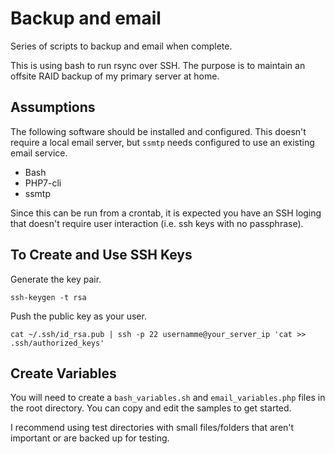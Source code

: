 # Backup and email

Series of scripts to backup and email when complete.

This is using bash to run rsync over SSH.  The purpose is to maintain an offsite RAID backup of my primary server at home.

## Assumptions

The following software should be installed and configured.  This doesn't require a local email server, but `ssmtp` needs configured to use an existing email service.

* Bash
* PHP7-cli
* ssmtp

Since this can be run from a crontab, it is expected you have an SSH loging that doesn't require user interaction (i.e. ssh keys with no passphrase).

## To Create and Use SSH Keys

Generate the key pair.

    ssh-keygen -t rsa

Push the public key as your user.

    cat ~/.ssh/id_rsa.pub | ssh -p 22 usernamme@your_server_ip 'cat >> .ssh/authorized_keys'

## Create Variables

You will need to create a `bash_variables.sh` and `email_variables.php` files in the root directory.  You can copy and edit the samples to get started.

I recommend using test directories with small files/folders that aren't important or are backed up for testing.
